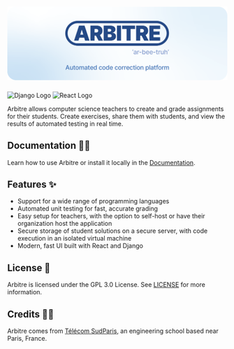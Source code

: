 # ![Arbitre](.github/banner.png)

![Django Logo](https://img.shields.io/badge/Django-092E20?style=for-the-badge&logo=django&logoColor=white)
![React Logo](https://img.shields.io/badge/React-20232A?style=for-the-badge&logo=react&logoColor=61DAFB)

Arbitre allows computer science teachers to create and grade assignments for their students. Create exercises, share them with students, and view the results of automated testing in real time.

## Documentation 🧑‍💻

Learn how to use Arbitre or install it locally in the [Documentation](https://silicon-saver-c3d.notion.site/ARBITRE-Docs-0eda4df036504c5f98b1b7b14083f706).

## Features ✨

- Support for a wide range of programming languages
- Automated unit testing for fast, accurate grading
- Easy setup for teachers, with the option to self-host or have their organization host the application
- Secure storage of student solutions on a secure server, with code execution in an isolated virtual machine
- Modern, fast UI built with React and Django

## License 📖

Arbitre is licensed under the GPL 3.0 License. See [LICENSE](LICENSE) for more information.

## Credits 🙋‍♂️

Arbitre comes from [Télécom SudParis](https://www.telecom-sudparis.eu/), an engineering school based near Paris, France.
